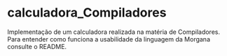 # calculadora_Compiladores
Implementação de um calculadora realizada na matéria de Compiladores. Para entender como funciona a usabilidade da linguagem da Morgana consulte o README.
